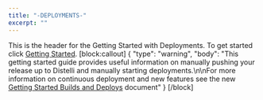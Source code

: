 ```yaml
---
title: "-DEPLOYMENTS-"
excerpt: ""
---
```

This is the header for the Getting Started with Deployments.
To get started click [Getting Started](doc:getting-started).
[block:callout]
{
  "type": "warning",
  "body": "This getting started guide provides useful information on manually pushing your release up to Distelli and manually starting deployments.\n\nFor more information on continuous deployment and new features see the new [Getting Started Builds and Deploys](doc:getting-started-builds-and-deploys) document"
}
[/block]